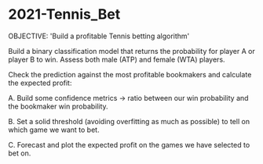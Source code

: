 # 2021-Tennis_Bet

OBJECTIVE: 'Build a profitable Tennis betting algorithm'

Build a binary classification model that returns the probability for player A or player B to win. Assess both male (ATP) and female (WTA) players.

Check the prediction against the most profitable bookmakers and calculate the expected profit:

A. Build some confidence metrics -> ratio between our win probability and the bookmaker win probability.

B. Set a solid threshold (avoiding overfitting as much as possible) to tell on which game we want to bet.

C. Forecast and plot the expected profit on the games we have selected to bet on.
